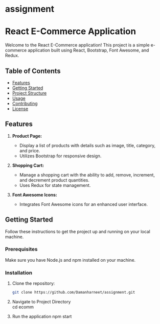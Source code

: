 # assignment
# React E-Commerce Application

Welcome to the React E-Commerce application! This project is a simple e-commerce application built using React, Bootstrap, Font Awesome, and Redux.

## Table of Contents
- [Features](#features)
- [Getting Started](#getting-started)
- [Project Structure](#project-structure)
- [Usage](#usage)
- [Contributing](#contributing)
- [License](#license)

## Features

1. **Product Page:**
   - Display a list of products with details such as image, title, category, and price.
   - Utilizes Bootstrap for responsive design.

2. **Shopping Cart:**
   - Manage a shopping cart with the ability to add, remove, increment, and decrement product quantities.
   - Uses Redux for state management.

3. **Font Awesome Icons:**
   - Integrates Font Awesome icons for an enhanced user interface.

## Getting Started

Follow these instructions to get the project up and running on your local machine.

### Prerequisites

Make sure you have Node.js and npm installed on your machine.

### Installation

1. Clone the repository:

   ```bash
   git clone https://github.com/Damanharneet/assignment.git
2. Navigate to Project Directory  
   cd ecomm
3. Run the application
   npm start


